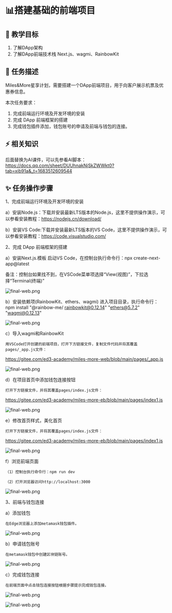 # 📊搭建基础的前端项目

## **🚧 教学目标**

1. 了解DApp架构
2. 了解DApp前端技术栈 Next.js、wagmi、RainbowKit

## **💚 任务描述**

 Miles&More星享计划，需要搭建一个DApp前端项目，用于向客户展示机票及优惠券信息。

本次任务要求：

1. 完成前端运行环境及开发环境的安装
2. 完成 DApp 前端框架的搭建
3. 完成钱包插件添加，钱包账号的申请及前端与钱包的连接。

## **⚡ 相关知识**

 后面替换为AI课件，可以先参看AI脚本：https://docs.qq.com/sheet/DUUhnakNjSkZWWkt0?tab=xib91a&_t=1683512609544

## **✨ 任务操作步骤**

1、完成前端运行环境及开发环境的安装

a）安装Node.js：下载并安装最新LTS版本的Node.js，这里不提供操作演示，可以参看安装教程：https://nodejs.cn/download/

b）安装VS Code:下载并安装最新LTS版本的VS Code，这里不提供操作演示，可以参看安装教程：https://code.visualstudio.com/

2、完成 DApp 前端框架的搭建

a）安装Next.js.模板
启动VS Code，在控制台执行命令行：npx create-next-app@latest

备注：控制台如果找不到，在VSCode菜单项选择“View(视图)”，下拉选择“Terminal(终端)”

![final-web.png](https://i.postimg.cc/7LLF7bQP/t1-01.png)

b）安装依赖项(RainbowKit、ethers、wagmi)
   进入项目目录，执行命令行：npm install "@rainbow-me/
   rainbowkit@0.12.14" "ethers@5.7.2" "wagmi@0.12.13"

![final-web.png](https://i.postimg.cc/nzVbqDvM/t1-02.png)

 c）导入wagmi和RainbowKit

    用VSCode打开创建的前端项目，打开下方链接文件，复制文件代码并将其覆盖pages/_app.js文件：
 https://gitee.com/ed3-academy/miles-more-web/blob/main/pages/_app.js

![final-web.png](https://i.postimg.cc/pX9MHSKd/t1-03.png)

d）在项目首页中添加钱包连接按钮

    打开下方链接文件，并将其覆盖pages/index.js文件：
https://gitee.com/ed3-academy/miles-more-eb/blob/main/pages/index1.js

![final-web.png](https://i.postimg.cc/263CMSwH/t1-04.png)

e）修改首页样式，美化首页

    打开下方链接文件，并将其覆盖pages/index.js文件：
https://gitee.com/ed3-academy/miles-more-eb/blob/main/pages/index1.js

![final-web.png](https://i.postimg.cc/WbV1bTb4/t1-05.png)

f）浏览前端页面

    （1）控制台执行命令行：npm run dev

    （2）打开浏览器访问http://localhost:3000

![final-web.png](https://i.postimg.cc/0NL0zcQP/t1-06.png)

3、前端与钱包连接

a）添加钱包

    在Edge浏览器上添加metamask钱包插件。

![final-web.png](https://i.postimg.cc/3JMDMCCp/t1-17.png)

b）申请钱包账号

    在metamask钱包中创建区块链账号。

![final-web.png](https://i.postimg.cc/0yf7YWKx/t1-21.png)

c）完成钱包连接

    在前端页面中点击钱包连接按钮根据步骤提示完成钱包连接。

![final-web.png](https://i.postimg.cc/SspwFPs3/t1-19.png)

![final-web.png](https://i.postimg.cc/qq6ns1cB/t1-20.png)
